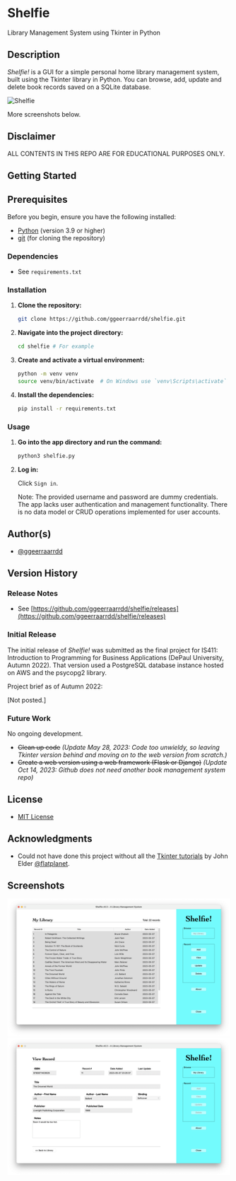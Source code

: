 # Shelfie

Library Management System using Tkinter in Python

## Description

_Shelfie!_ is a GUI for a simple personal home library management system, built using the Tkinter library in Python. You can browse, add, update and delete book records saved on a SQLite database.

![Shelfie](docs/images/shelfie_1.png)

More screenshots below.

## Disclaimer

ALL CONTENTS IN THIS REPO ARE FOR EDUCATIONAL PURPOSES ONLY.

## Getting Started

## Prerequisites

Before you begin, ensure you have the following installed:

* [Python](https://www.python.org/) (version 3.9 or higher)
* [git](https://git-scm.com/) (for cloning the repository)

### Dependencies

* See `requirements.txt`

### Installation

1. **Clone the repository:**

    ```bash
    git clone https://github.com/ggeerraarrdd/shelfie.git
    ```

2. **Navigate into the project directory:**

    ```bash
    cd shelfie # For example
    ```

3. **Create and activate a virtual environment:**

    ```bash
    python -m venv venv
    source venv/bin/activate  # On Windows use `venv\Scripts\activate`
    ```

4. **Install the dependencies:**

    ```bash
    pip install -r requirements.txt
    ```

### Usage

1. **Go into the app directory and run the command:**

    ```bash
    python3 shelfie.py
    ```

2. **Log in:**

    Click `Sign in`.

    Note: The provided username and password are dummy credentials. The app lacks user authentication and management functionality. There is no data model or CRUD operations implemented for user accounts.

## Author(s)

* [@ggeerraarrdd](https://github.com/ggeerraarrdd/)

## Version History

### Release Notes

* See [https://github.com/ggeerraarrdd/shelfie/releases](https://github.com/ggeerraarrdd/shelfie/releases)

### Initial Release

The initial release of _Shelfie!_ was submitted as the final project for IS411: Introduction to Programming for Business Applications (DePaul University, Autumn 2022). That version used a PostgreSQL database instance hosted on AWS and the psycopg2 library.

Project brief as of Autumn 2022:

\[Not posted.\]

### Future Work

No ongoing development.

* ~~Clean up code~~ _(Update May 28, 2023: Code too unwieldy, so leaving Tkinter version behind and moving on to the web version from scratch.)_
* ~~Create a web version using a web framework (Flask or Django)~~ _(Update Oct 14, 2023: Github does not need another book management system repo)_

## License

* [MIT License](https://github.com/ggeerraarrdd/large-parks/blob/main/LICENSE)

## Acknowledgments

* Could not have done this project without all the [Tkinter tutorials](https://www.youtube.com/playlist?list=PLCC34OHNcOtoC6GglhF3ncJ5rLwQrLGnV) by John Elder [@flatplanet](https://github.com/flatplanet).

## Screenshots

![Shelfie](docs/images/shelfie_2.png)
![Shelfie](docs/images/shelfie_3.png)
